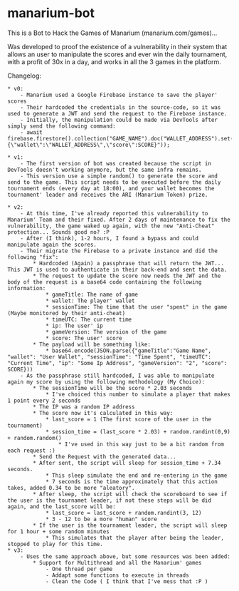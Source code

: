 # manarium-bot
This is a Bot to Hack the Games of Manarium (manarium.com/games)...

Was developed to proof the existence of a vulnerability in their system that allows an user to manipulate the scores and ever win the daily tournament, with a profit of 30x in a day, and works in all the 3 games in the platform.

Changelog:
    
    * v0:
        - Manarium used a Google Firebase instance to save the player' scores
        - Their hardcoded the credentials in the source-code, so it was used to generate a JWT and send the request to the Firebase instance.
        - Initially, the manipulation could be made via DevTools after simply send the following command: 
        - await firebase.firestore().collection("GAME_NAME").doc("WALLET_ADDRESS").set(JSON.parse("{\"wallet\":\"WALLET_ADDRESS\",\"score\":SCORE}"));

    * v1:
        - The first version of bot was created because the script in DevTools doesn't working anymore, but the same infra remains.
        - This version use a simple random() to generate the score and send to the game. This script needs to be executed before the daily tournament ends (every day at 18:00), and your wallet becomes the tournament' leader and receives the ARI (Manarium Token) prize.
    
    * v2:
        - At this time, I've already reported this vulnerability to Manarium' Team and their fixed. After 2 days of maintenance to fix the vulnerability, the game waked up again, with the new "Anti-Cheat" protection... Sounds good no? :P
        - After (I think), 1-2 hours, I found a bypass and could manipulate again the scores.
        - Their migrate the Firebase to a private instance and did the following "fix": 
            * Hardcoded (Again) a passphrase that will return the JWT... This JWT is used to authenticate in their back-end and sent the data.
            * The request to update the score now needs the JWT and the body of the request is a base64 code containing the following information:
                * gameTitle: The name of game
                * wallet: The player' wallet
                * sessionTime: The time that the user "spent" in the game (Maybe monitored by their anti-cheat)
                * timeUTC: The current time
                * ip: The user' ip
                * gameVersion: The version of the game
                * score: The user' score
            * The payload will be something like:
                * base64.encode(JSON.parse({"gameTitle":"Game Name", "wallet": "User Wallet", "sessionTime": "Time Spent", "timeUTC": "Current Time", "ip": "Some Ip Address", "gameVersion": "2", "score": SCORE}))
        - As the passphrase still hardcoded, I was able to manipulate again my score by using the following methodology (My Choice):
            * The sessionTime will be the score * 2.03 seconds
                * I've choiced this number to simulate a player that makes 1 point every 2 seconds
            * The IP was a random IP address
            * The score now it's calculated in this way:
                * last_score = 1 (The first score of the user in the tournament)
                * session_time = (last_score * 2.03) + random.randint(0,9) + random.random()
                    * I've used in this way just to be a bit random from each request :)
            * Send the Request with the generated data...
            * After sent, the script will sleep for session_time + 7.34 seconds.
                * This sleep simulate the end and re-entering in the game
                * 7 seconds is the time approximately that this action takes, added 0.34 to be more "aleatory".
            * After sleep, the script will check the scoreboard to see if the user is the tournamet leader, if not these steps will be did again, and the last_score will be:
                * last_score = last_score + random.randint(3, 12)
                * 3 - 12 to be a more "human" score
            * If the user is the tournament leader, the script will sleep for 1 hour + some random minutes
                * This simulates that the player after being the leader, stopped to play for this time.
    * v3:
        - Uses the same approach above, but some resources was been added:
            * Support for Multithread and all the Manarium' games
                - One thread per game
                - Addapt some functions to execute in threads
                - Clean the Code ( I think that I've mess that :P )
                